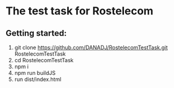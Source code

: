 # The test task for Rostelecom

## Getting started:

1. git clone https://github.com/DANADJ/RostelecomTestTask.git RostelecomTestTask
2. cd RostelecomTestTask
3. npm i
4. npm run buildJS
5. run dist/index.html